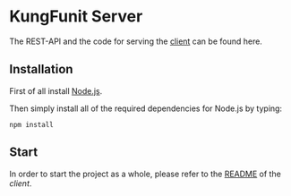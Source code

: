 # KungFunit Server
The REST-API and the code for serving the [client](https://github.com/el-X/kungfunit/tree/master/client) can be found here.

## Installation

First of all install [Node.js](https://nodejs.org/).

Then simply install all of the required dependencies for Node.js by typing:

    npm install
    
## Start
    
In order to start the project as a whole, please refer to the 
[README](https://github.com/el-X/kungfunit/tree/master/client/README.md) 
of the _client_.
